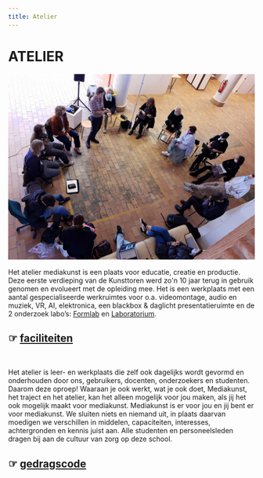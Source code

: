 ```yaml
---
title: Atelier
---
```


# ATELIER

![Atelier Mediakunst](atelier1.jpg)

Het atelier mediakunst is een plaats voor educatie, creatie en productie. Deze eerste verdieping van de Kunsttoren werd zo'n 10 jaar terug in gebruik genomen en evolueert met de opleiding mee. Het is een werkplaats met een aantal gespecialiseerde werkruimtes voor o.a. videomontage, audio en muziek, VR, AI, elektronica, een blackbox & daglicht presentatieruimte en de 2 onderzoek labo’s: [Formlab](https://www.formlab.schoolofarts.be/) en [Laboratorium](http://laboratorium.bio/).

## ☞ [faciliteiten](faciliteiten)
<br>

Het atelier is leer- en werkplaats die zelf ook dagelijks wordt gevormd en onderhouden door ons, gebruikers, docenten, onderzoekers en studenten. Daarom deze oproep! Waaraan je ook werkt, wat je ook doet, Mediakunst, het traject en het atelier, kan het alleen mogelijk voor jou maken, als jij het ook mogelijk maakt voor mediakunst. Mediakunst is er voor jou en jij bent er voor mediakunst. We sluiten niets en niemand uit, in plaats daarvan moedigen we verschillen in middelen, capaciteiten, interesses, achtergronden en kennis juist aan. Alle studenten en personeelsleden dragen bij aan de cultuur van zorg op deze school.

## ☞ [gedragscode](gedragscode)
